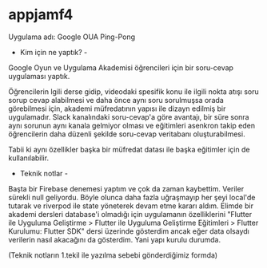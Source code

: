 # appjamf4

Uygulama adı: Google OUA Ping-Pong

- Kim için ne yaptık? -

Google Oyun ve Uygulama Akademisi öğrencileri için bir soru-cevap uygulaması yaptık.

Öğrencilerin lgili derse gidip, videodaki spesifik konu ile ilgili nokta atışı soru sorup cevap alabilmesi ve daha önce aynı soru sorulmuşsa orada görebilmesi için, akademi müfredatının yapısı ile dizayn edilmiş bir uygulamadır. Slack kanalındaki soru-cevap'a göre avantajı, bir süre sonra aynı sorunun aynı kanala gelmiyor olması ve eğitimleri asenkron takip eden öğrencilerin daha düzenli şekilde soru-cevap veritabanı oluşturabilmesi.

Tabii ki aynı özellikler başka bir müfredat datası ile başka eğitimler için de kullanılabilir.

- Teknik notlar - 

Başta bir Firebase denemesi yaptım ve çok da zaman kaybettim. Veriler sürekli null geliyordu. Böyle olunca daha fazla uğraşmayıp her şeyi local'de tutarak ve riverpod ile state yöneterek devam etme kararı aldım. Elimde bir akademi dersleri database'i olmadığı için uygulamanın özelliklerini "Flutter ile Uyguluma Geliştirme >      Flutter ile Uyguluma Geliştirme Eğitimleri > Flutter Kurulumu: Flutter SDK" dersi üzerinde gösterdim ancak eğer data olsaydı verilerin nasıl akacağını da gösterdim. Yani yapı kurulu durumda.

(Teknik notların 1.tekil ile yazılma sebebi gönderdiğimiz formda)
